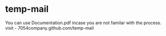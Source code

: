 # temp-mail
You can use Documentation.pdf incase you are not familar with the process. 
visit - 7054company.github.com/temp-mail